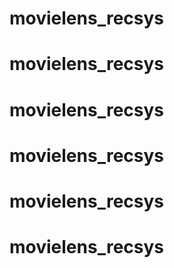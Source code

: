 # movielens_recsys
# movielens_recsys
# movielens_recsys
# movielens_recsys
# movielens_recsys
# movielens_recsys
